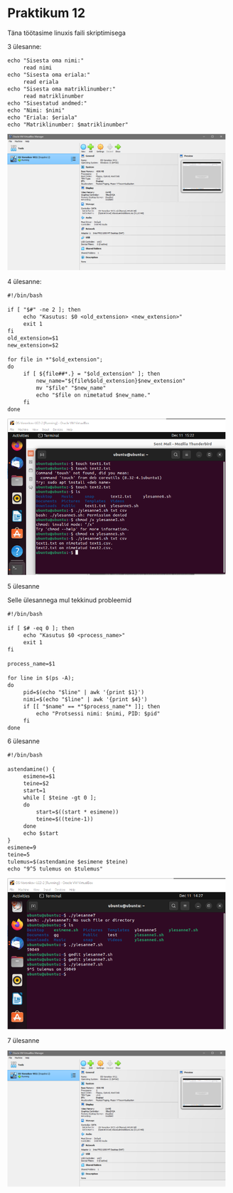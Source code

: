 # Praktikum 12

Täna töötasime linuxis faili skriptimisega

3 ülesanne:

```
echo "Sisesta oma nimi:"
     read nimi
echo "Sisesta oma eriala:"
     read eriala
echo "Sisesta oma matriklinumber:"
     read matriklinumber
echo "Sisestatud andmed:"
echo "Nimi: $nimi"
echo "Eriala: $eriala"
echo "Matriklinumber: $matriklinumber"
```

<img width="491" alt="OS23_lab1a" src="https://github.com/Voronkov2004/UT-Operatsioon/blob/main/OP_1.png?raw=true">


4 ülesanne:

```
#!/bin/bash

if [ "$#" -ne 2 ]; then
     echo "Kasutus: $0 <old_extension> <new_extension>"
     exit 1
fi
old_extension=$1
new_extension=$2

for file in *"$old_extension";
do
     if [ ${file##*.} = "$old_extension" ]; then
         new_name="${file%$old_extension}$new_extension"
         mv "$file" "$new_name"
         echo "$file on nimetatud $new_name."
     fi
done
```

<img width="491" alt="OS23_lab1a" src="https://github.com/Voronkov2004/UT-Operatsioon/blob/main/Praks%2012.4.png?raw=true">

5 ülesanne

Selle ülesannega mul tekkinud probleemid

```
#!/bin/bash

if [ $# -eq 0 ]; then
     echo "Kasutus $0 <process_name>"
     exit 1
fi

process_name=$1

for line in $(ps -A);
do
     pid=$(echo "$line" | awk '{print $1}')
     nimi=$(echo "$line" | awk '{print $4}')
     if [[ "$name" == *"$process_name"* ]]; then
         echo "Protsessi nimi: $nimi, PID: $pid"
     fi
done
```

6 ülesanne

```
#!/bin/bash

astendamine() {
     esimene=$1
     teine=$2
     start=1
     while [ $teine -gt 0 ];
     do
         start=$((start * esimene))
         teine=$((teine-1))
     done
     echo $start
}
esimene=9
teine=5
tulemus=$(astendamine $esimene $teine)
echo "9^5 tulemus on $tulemus"
```

<img width="491" alt="OS23_lab1a" src="https://github.com/Voronkov2004/UT-Operatsioon/blob/main/Praks-12.5.1.png?raw=true">

7 ülesanne

<img width="491" alt="OS23_lab1a" src="https://github.com/Voronkov2004/UT-Operatsioon/blob/main/OP_1.png?raw=true">

